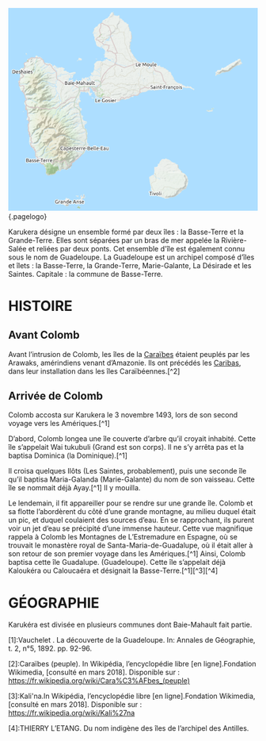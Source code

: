 <!-- TITLE: Karukéra / Guadeloupe -->
<!-- SUBTITLE: Présentation de l'archipel Karukéra ou la Guadeloupe -->

![Karukera](/uploads/map/karukera.png "Karukera"){.pagelogo}

Karukera désigne un ensemble formé par deux îles : la Basse-Terre et la Grande-Terre. Elles sont séparées par un bras de mer appelée la Rivière-Salée et reliées par deux ponts.
Cet ensemble d'île est également connu sous le nom de Guadeloupe.
La Guadeloupe est un archipel composé d’îles et îlets : la Basse-Terre, la Grande-Terre, Marie-Galante, La Désirade et les Saintes.
Capitale : la commune de Basse-Terre.

# HISTOIRE
## Avant Colomb
Avant l’intrusion de  Colomb, les îles de la [Caraïbes](https://partage.leremsesh.com/geographie/ile/caraibes/iles-de-la-caraibe) étaient peuplés par les Arawaks, amérindiens venant d’Amazonie.
Ils ont précédés les [Caribas](https://partage.leremsesh.com/peuple/caraibes/partout/caraibe), dans leur installation dans les îles Caraïbéennes.[^2]

## Arrivée de Colomb

Colomb accosta sur Karukera le 3 novembre 1493, lors de son second voyage vers les Amériques.[^1]

D’abord, Colomb longea une île couverte d’arbre qu’il croyait inhabité.  Cette île s’appelait Wai tukubuli (Grand est son corps). Il ne s’y arrêta pas et la baptisa Dominica (la Dominique).[^1] 

Il croisa quelques Ilôts (Les Saintes, probablement), puis une seconde île qu’il baptisa Maria-Galanda (Marie-Galante) du nom de son vaisseau. Cette île se nommait déjà Ayay.[^1]
Il y mouilla. 

Le lendemain, il fit appareiller pour se rendre sur une grande île.
Colomb et sa flotte l’abordèrent du côté d’une grande montagne, au milieu duquel était un pic, et duquel coulaient des sources d’eau.
En se rapprochant, ils purent voir un jet d’eau se précipité d’une immense hauteur. Cette vue magnifique rappela à Colomb les Montagnes de L’Estremadure en Espagne, où se trouvait le monastère royal de Santa-Maria-de-Guadalupe, où il était aller à son retour de son premier voyage dans les Amériques.[^1]
Ainsi, Colomb baptisa cette île Guadalupe. (Guadeloupe). Cette île s’appelait déjà Kaloukéra ou Caloucaéra et désignait la Basse-Terre.[^1][^3][^4]

# GÉOGRAPHIE
Karukéra est divisée en plusieurs communes dont Baie-Mahault fait partie.


[1]:Vauchelet . La découverte de la Guadeloupe. In: Annales de Géographie, t. 2, n°5, 1892. pp. 92-96.

[2]:Caraïbes (peuple). In Wikipédia, l’encyclopédie libre [en ligne].Fondation Wikimedia, [consulté en mars 2018]. Disponible sur : https://fr.wikipedia.org/wiki/Cara%C3%AFbes_(peuple)

[3]:Kali'na.In Wikipédia, l’encyclopédie libre [en ligne].Fondation Wikimedia, [consulté en mars 2018]. Disponible sur : https://fr.wikipedia.org/wiki/Kali%27na

[4]:THIERRY L’ETANG. Du nom indigène des îles de l’archipel des Antilles.
